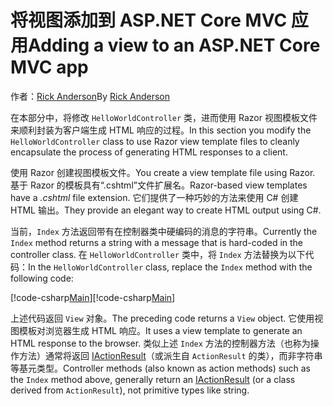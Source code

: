 # <a name="adding-a-view-to-an-aspnet-core-mvc-app"></a><span data-ttu-id="df7ac-101">将视图添加到 ASP.NET Core MVC 应用</span><span class="sxs-lookup"><span data-stu-id="df7ac-101">Adding a view to an ASP.NET Core MVC app</span></span>

<span data-ttu-id="df7ac-102">作者：[Rick Anderson](https://twitter.com/RickAndMSFT)</span><span class="sxs-lookup"><span data-stu-id="df7ac-102">By [Rick Anderson](https://twitter.com/RickAndMSFT)</span></span>

<span data-ttu-id="df7ac-103">在本部分中，将修改 `HelloWorldController` 类，进而使用 Razor 视图模板文件来顺利封装为客户端生成 HTML 响应的过程。</span><span class="sxs-lookup"><span data-stu-id="df7ac-103">In this section you modify the `HelloWorldController` class to use Razor view template files to cleanly encapsulate the process of generating HTML responses to a client.</span></span>

<span data-ttu-id="df7ac-104">使用 Razor 创建视图模板文件。</span><span class="sxs-lookup"><span data-stu-id="df7ac-104">You create a view template file using Razor.</span></span> <span data-ttu-id="df7ac-105">基于 Razor 的模板具有“.cshtml”文件扩展名。</span><span class="sxs-lookup"><span data-stu-id="df7ac-105">Razor-based view templates have a *.cshtml* file extension.</span></span> <span data-ttu-id="df7ac-106">它们提供了一种巧妙的方法来使用 C# 创建 HTML 输出。</span><span class="sxs-lookup"><span data-stu-id="df7ac-106">They provide an elegant way to create HTML output using C#.</span></span>

<span data-ttu-id="df7ac-107">当前，`Index` 方法返回带有在控制器类中硬编码的消息的字符串。</span><span class="sxs-lookup"><span data-stu-id="df7ac-107">Currently the `Index` method returns a string with a message that is hard-coded in the controller class.</span></span> <span data-ttu-id="df7ac-108">在 `HelloWorldController` 类中，将 `Index` 方法替换为以下代码：</span><span class="sxs-lookup"><span data-stu-id="df7ac-108">In the `HelloWorldController` class, replace the `Index` method with the following code:</span></span>

<span data-ttu-id="df7ac-109">[!code-csharp[Main](../../tutorials/first-mvc-app/start-mvc/sample/MvcMovie/Controllers/HelloWorldController.cs?name=snippet_4)]</span><span class="sxs-lookup"><span data-stu-id="df7ac-109">[!code-csharp[Main](../../tutorials/first-mvc-app/start-mvc/sample/MvcMovie/Controllers/HelloWorldController.cs?name=snippet_4)]</span></span>

<span data-ttu-id="df7ac-110">上述代码返回 `View` 对象。</span><span class="sxs-lookup"><span data-stu-id="df7ac-110">The preceding code returns a `View` object.</span></span> <span data-ttu-id="df7ac-111">它使用视图模板对浏览器生成 HTML 响应。</span><span class="sxs-lookup"><span data-stu-id="df7ac-111">It uses a view template to generate an HTML response to the browser.</span></span> <span data-ttu-id="df7ac-112">类似上述 `Index` 方法的控制器方法（也称为操作方法）通常将返回 [IActionResult](https://docs.microsoft.com/aspnet/core/api/microsoft.aspnetcore.mvc.iactionresult)（或派生自 `ActionResult` 的类），而非字符串等基元类型。</span><span class="sxs-lookup"><span data-stu-id="df7ac-112">Controller methods (also known as action methods) such as the `Index` method above, generally return an [IActionResult](https://docs.microsoft.com/aspnet/core/api/microsoft.aspnetcore.mvc.iactionresult) (or a class derived from `ActionResult`), not primitive types like string.</span></span>
